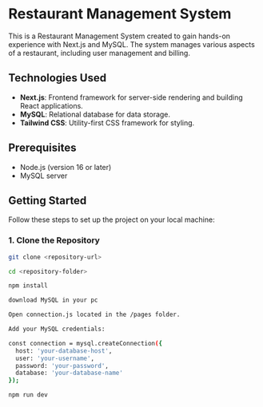 # Restaurant Management System

This is a Restaurant Management System created to gain hands-on experience with Next.js and MySQL. The system manages various aspects of a restaurant, including user management and billing.

## Technologies Used
- **Next.js**: Frontend framework for server-side rendering and building React applications.
- **MySQL**: Relational database for data storage.
- **Tailwind CSS**: Utility-first CSS framework for styling.

## Prerequisites
- Node.js (version 16 or later)
- MySQL server

## Getting Started

Follow these steps to set up the project on your local machine:

### 1. Clone the Repository
```bash
git clone <repository-url>

cd <repository-folder>

npm install

download MySQL in your pc

Open connection.js located in the /pages folder.

Add your MySQL credentials:

const connection = mysql.createConnection({
  host: 'your-database-host',
  user: 'your-username',
  password: 'your-password',
  database: 'your-database-name'
});

npm run dev
